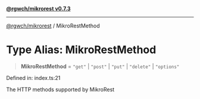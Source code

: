 [**@rgwch/mikrorest v0.7.3**](../README.md)

***

[@rgwch/mikrorest](../globals.md) / MikroRestMethod

# Type Alias: MikroRestMethod

> **MikroRestMethod** = `"get"` \| `"post"` \| `"put"` \| `"delete"` \| `"options"`

Defined in: index.ts:21

The HTTP methods supported by MikroRest
